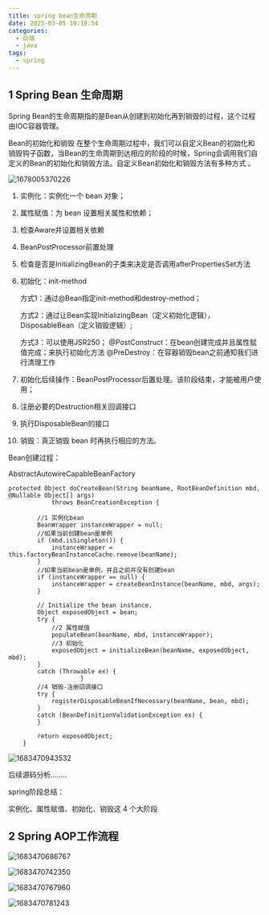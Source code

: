 ```yaml
---
title: spring bean生命周期 
date: 2023-03-05 10:18:54
categories:
  - 后端
  - java
tags:
  - spring
---
```


## 1 Spring Bean 生命周期

Spring Bean的生命周期指的是Bean从创建到初始化再到销毁的过程，这个过程由IOC容器管理。 

Bean的初始化和销毁 在整个生命周期过程中，我们可以自定义Bean的初始化和销毁钩子函数，当Bean的生命周期到达相应的阶段的时候，Spring会调用我们自定义的Bean的初始化和销毁方法。自定义Bean初始化和销毁方法有多种方式 。

![1678005370226](2023-03-05-spring-bean生命周期/1678005370226.png)

1. 实例化：实例化一个 bean 对象；

2. 属性赋值：为 bean 设置相关属性和依赖；

3. 检查Aware并设置相关依赖

4. BeanPostProcessor前置处理

5. 检查是否是InitializingBean的子类来决定是否调用afterPropertiesSet方法 

6. 初始化：init-method

   方式1：通过@Bean指定init-method和destroy-method；

   方式2：通过让Bean实现InitializingBean（定义初始化逻辑），DisposableBean（定义销毁逻辑）;

   方式3：可以使用JSR250； @PostConstruct：在bean创建完成并且属性赋值完成；来执行初始化方法 @PreDestroy：在容器销毁bean之前通知我们进行清理工作

7. 初始化后续操作：BeanPostProcessor后置处理。该阶段结束，才能被用户使用；

8. 注册必要的Destruction相关回调接口 

9. 执行DisposableBean的接口

10. 销毁：真正销毁 bean 时再执行相应的方法。

Bean创建过程：

AbstractAutowireCapableBeanFactory 

```
protected Object doCreateBean(String beanName, RootBeanDefinition mbd, @Nullable Object[] args)
			throws BeanCreationException {

		//1 实例化bean
		BeanWrapper instanceWrapper = null;
		//如果当前创建bean是单例
		if (mbd.isSingleton()) {
			instanceWrapper = this.factoryBeanInstanceCache.remove(beanName);
		}
		//如果当前bean是单例，并且之前并没有创建bean
		if (instanceWrapper == null) {
			instanceWrapper = createBeanInstance(beanName, mbd, args);
		}

		// Initialize the bean instance.
		Object exposedObject = bean;
		try {
			//2 属性赋值
			populateBean(beanName, mbd, instanceWrapper);
			//3 初始化
			exposedObject = initializeBean(beanName, exposedObject, mbd);
		}
		catch (Throwable ex) {
					}
		//4 销毁-注册回调接口
		try {
			registerDisposableBeanIfNecessary(beanName, bean, mbd);
		}
		catch (BeanDefinitionValidationException ex) {
		}

		return exposedObject;
	}
```

![1683470943532](2023-03-05-spring-bean生命周期/1683470943532.png)

后续源码分析........

spring阶段总结：

实例化、属性赋值、初始化、销毁这 4 个大阶段 

## 2 Spring AOP工作流程

![1683470686767](2023-03-05-spring-bean生命周期/1683470686767.png)

![1683470742350](2023-03-05-spring-bean生命周期/1683470742350.png)

![1683470767960](2023-03-05-spring-bean生命周期/1683470767960.png)

![1683470781243](2023-03-05-spring-bean生命周期/1683470781243.png)

